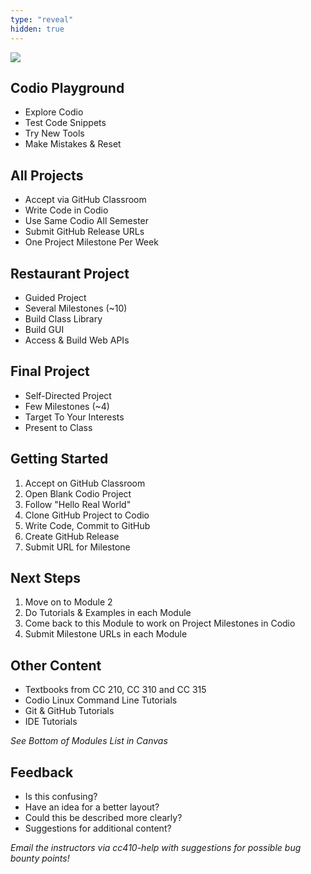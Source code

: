 ```yaml
---
type: "reveal"
hidden: true
---
```

<section>
	<img class="plain stretch" src="/cc410/images/0/410_modules.png">
</section>
<section>
	<h2>Codio Playground</h2>
	<ul>
		<li>Explore Codio</li>
		<li>Test Code Snippets</li>
		<li>Try New Tools</li>
		<li>Make Mistakes & Reset</li>
	</ul>
</section>
<section>
	<h2>All Projects</h2>
	<ul>
		<li>Accept via GitHub Classroom</li>
		<li>Write Code in Codio</li>
		<li>Use Same Codio All Semester</li>
		<li>Submit GitHub Release URLs</li>
		<li>One Project Milestone Per Week</li>
	</ul>
</section>
<section>
	<h2>Restaurant Project</h2>
	<ul>
		<li>Guided Project</li>
		<li>Several Milestones (~10)</li>
		<li>Build Class Library</li>
		<li>Build GUI</li>
		<li>Access & Build Web APIs</li>
	</ul>
</section>
<section>
	<h2>Final Project</h2>
	<ul>
		<li>Self-Directed Project</li>
		<li>Few Milestones (~4)</li>
		<li>Target To Your Interests</li>
		<li>Present to Class</li>
	</ul>
</section>
<section>
	<h2>Getting Started</h2>
	<ol>
		<li>Accept on GitHub Classroom</li>
		<li>Open Blank Codio Project</li>
		<li>Follow "Hello Real World"</li>
		<li>Clone GitHub Project to Codio</li>
		<li>Write Code, Commit to GitHub</li>
		<li>Create GitHub Release</li>
		<li>Submit URL for Milestone</li>
	</ol>
</section>
<section>
	<h2>Next Steps</h2>
	<ol>
		<li>Move on to Module 2</li>
		<li>Do Tutorials & Examples in each Module</li>
		<li>Come back to this Module to work on Project Milestones in Codio</li>
		<li>Submit Milestone URLs in each Module</li>
	</ol>
</section>
<section>
	<h2>Other Content</h2>
	<ul>
		<li>Textbooks from CC 210, CC 310 and CC 315</li>
		<li>Codio Linux Command Line Tutorials</li>
		<li>Git & GitHub Tutorials</li>
		<li>IDE Tutorials</li>
	</ul>
	<p><i>See Bottom of Modules List in Canvas</i></p>
</section>
<section>
	<h2>Feedback</h2>
	<ul>
		<li>Is this confusing?</li>
		<li>Have an idea for a better layout?</li>
		<li>Could this be described more clearly?</li>
		<li>Suggestions for additional content?</li>
	</ul>
	<p><i>Email the instructors via cc410-help with suggestions for possible bug bounty points!</i></p>
</section>
